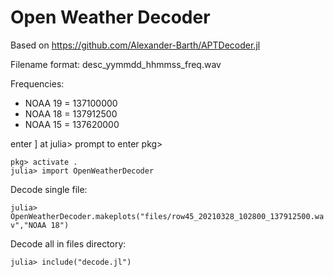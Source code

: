# Open Weather Decoder

Based on https://github.com/Alexander-Barth/APTDecoder.jl

Filename format: desc_yymmdd_hhmmss_freq.wav

Frequencies:
- NOAA 19 = 137100000
- NOAA 18 = 137912500
- NOAA 15 = 137620000

enter ] at julia> prompt to enter pkg>

```
pkg> activate .
julia> import OpenWeatherDecoder
```

Decode single file:

`julia> OpenWeatherDecoder.makeplots("files/row45_20210328_102800_137912500.wav","NOAA 18")`

Decode all in files directory:

`julia> include("decode.jl")`
